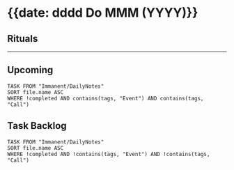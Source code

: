 # {{date: dddd Do MMM (YYYY)}}

## Rituals

--- 

## Upcoming
```dataview
TASK FROM "Immanent/DailyNotes"
SORT file.name ASC
WHERE !completed AND contains(tags, "Event") AND contains(tags, "Call")
```

## Task Backlog
```dataview
TASK FROM "Immanent/DailyNotes" 
SORT file.name ASC
WHERE !completed AND !contains(tags, "Event") AND !contains(tags, "Call")
```